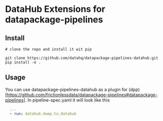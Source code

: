 # DataHub Extensions for datapackage-pipelines

## Install

```
# clone the repo and install it wit pip

git clone https://github.com/datahq/datapackage-pipelines-datahub.git
pip install -e .
```

## Usage

You can use datapackage-pipelines-datahub as a plugin for (dpp)[https://github.com/frictionlessdata/datapackage-pipelines#datapackage-pipelines]. In pipeline-spec.yaml it will look like this

```yaml
  ...
  - run: datahub.dump.to_datahub
```
